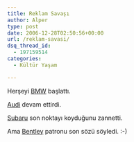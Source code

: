 ```yaml
---
title: Reklam Savaşı
author: Alper
type: post
date: 2006-12-28T02:50:56+00:00
url: /reklam-savasi/
dsq_thread_id:
  - 197159514
categories:
  - Kültür Yaşam

---
```

Herşeyi [BMW][1] başlattı.

<!--more-->

[Audi][2] devam ettirdi.

[Subaru][3] son noktayı koyduğunu zannetti.

Ama [Bentley][4] patronu son sözü söyledi. :-)

 [1]: http://www.bmw.com/
 [2]: http://www.audi.com/
 [3]: http://www.subaru.com/
 [4]: http://www.bentleymotors.com/